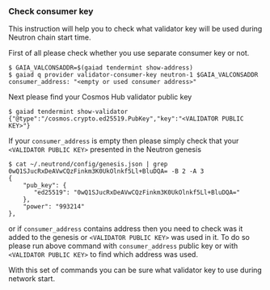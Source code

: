 ### Check consumer key

This instruction will help you to check what validator key will be used during Neutron chain start time.

First of all please check whether you use separate consumer key or not.

```
$ GAIA_VALCONSADDR=$(gaiad tendermint show-address)
$ gaiad q provider validator-consumer-key neutron-1 $GAIA_VALCONSADDR
consumer_address: "<empty or used consumer address>"
```

Next please find your Cosmos Hub validator public key

```
$ gaiad tendermint show-validator
{"@type":"/cosmos.crypto.ed25519.PubKey","key":"<VALIDATOR PUBLIC KEY>"}
```

If your `consumer_address` is empty then please simply check that your `<VALIDATOR PUBLIC KEY>` presented in the Neutron genesis
```
$ cat ~/.neutrond/config/genesis.json | grep 0wQ1SJucRxDeAVwCQzFinkm3K0UkOlnkf5Ll+BluDQA= -B 2 -A 3
{
    "pub_key": {
       "ed25519": "0wQ1SJucRxDeAVwCQzFinkm3K0UkOlnkf5Ll+BluDQA="
    },
    "power": "993214"
},
```

or if `consumer_address` contains address then you need to check was it added to the genesis or `<VALIDATOR PUBLIC KEY>` was used in it. To do so please run above command with `consumer_address` public key or with `<VALIDATOR PUBLIC KEY>` to find which address was used.

With this set of commands you can be sure what validator key to use during network start.
